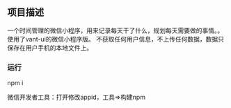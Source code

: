 ## 项目描述
一个时间管理的微信小程序，用来记录每天干了什么，规划每天需要做的事情。。使用了vant-ui的微信小程序版。
不获取任何用户信息，不上传任何数据，数据只保存在用户手机的本地文件上。

### 运行
npm i

微信开发者工具：打开修改appid，工具=>构建npm
